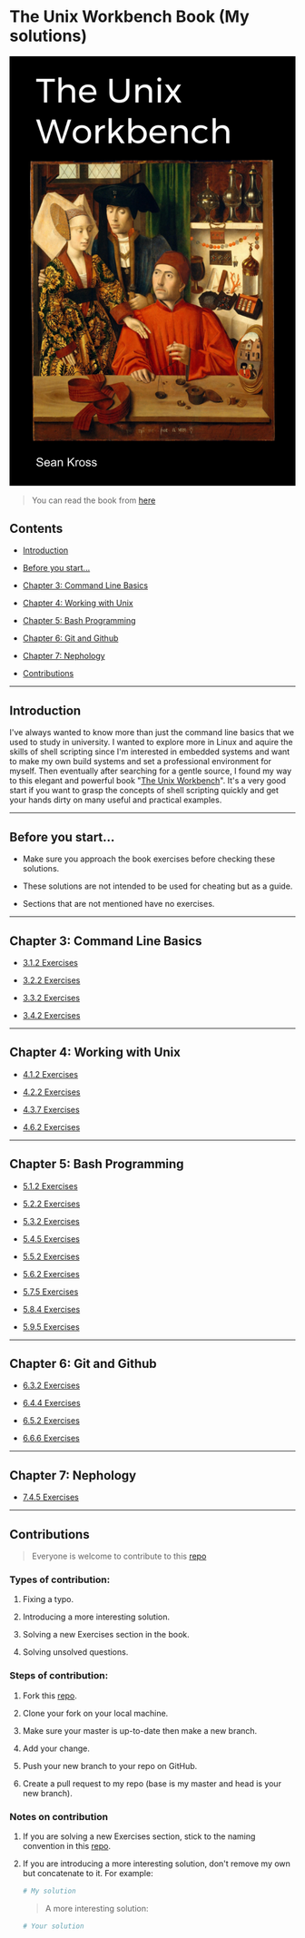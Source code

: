# The Unix Workbench Book (My solutions)

![The Unix Workbench Book Cover](images/cover.png)

> You can read the book from [here](https://seankross.com/the-unix-workbench/)

## Contents

- [Introduction](#introduction)

- [Before you start...](#before-you-start)

- [Chapter 3: Command Line Basics](#chapter-3-command-line-basics)

- [Chapter 4: Working with Unix](#chapter-4-working-with-unix)

- [Chapter 5: Bash Programming](#chapter-5-bash-programming)

- [Chapter 6: Git and Github](#chapter-6-git-and-github)

- [Chapter 7: Nephology](#chapter-7-nephology)

- [Contributions](#contributions)

---

## Introduction

I've always wanted to know more than just the command line 
basics that we used to study in university. I wanted to explore 
more in Linux and aquire the skills of shell scripting since I'm 
interested in embedded systems and want to make my own build 
systems and set a professional environment for myself. Then 
eventually after searching for a gentle source, I 
found my way to this elegant and powerful book "[The Unix 
Workbench](https://seankross.com/the-unix-workbench/)". It's a 
very good start if you want to grasp the 
concepts of shell scripting quickly and get your hands dirty on 
many useful and practical examples.

---

## Before you start...

- Make sure you approach the book exercises before checking these solutions.

- These solutions are not intended to be used for cheating but as a guide.

- Sections that are not mentioned have no exercises.

---

## Chapter 3: Command Line Basics

- [3.1.2 Exercises](/blob/master/Ch03_Command_Line_Basics/README.md#312-exercises)

- [3.2.2 Exercises](/blob/master/Ch03_Command_Line_Basics/README.md#322-exercises)

- [3.3.2 Exercises](/blob/master/Ch03_Command_Line_Basics/README.md#332-exercises)

- [3.4.2 Exercises](/blob/master/Ch03_Command_Line_Basics/README.md#342-exercises)

---

## Chapter 4: Working with Unix

- [4.1.2 Exercises](/blob/master/Ch04_Working_with_Unix/README.md#412-exercises)

- [4.2.2 Exercises](/blob/master/Ch04_Working_with_Unix/README.md#422-exercises)

- [4.3.7 Exercises](/blob/master/Ch04_Working_with_Unix/README.md#437-exercises)

- [4.6.2 Exercises](/blob/master/Ch04_Working_with_Unix/README.md#462-exercises)

---

## Chapter 5: Bash Programming

- [5.1.2 Exercises](/blob/master/Ch05_Bash_Programming/5-1-Math.md)

- [5.2.2 Exercises](/blob/master/Ch05_Bash_Programming/5-2-Variables.md)

- [5.3.2 Exercises](/blob/master/Ch05_Bash_Programming/5-3-User-Input.md)

- [5.4.5 Exercises](/blob/master/Ch05_Bash_Programming/5-4-Logic-and-If-Else.md)

- [5.5.2 Exercises](/blob/master/Ch05_Bash_Programming/5-5-Arrays.md)

- [5.6.2 Exercises](/blob/master/Ch05_Bash_Programming/5-6-Braces.md)

- [5.7.5 Exercises](/blob/master/Ch05_Bash_Programming/5-7-Loops.md)

- [5.8.4 Exercises](/blob/master/Ch05_Bash_Programming/5-8-Functions.md)

- [5.9.5 Exercises](/blob/master/Ch05_Bash_Programming/5-9-Writing-Programs.md)

---

## Chapter 6: Git and Github

- [6.3.2 Exercises](/blob/master/Ch06_Git_and_Github/6-3-Getting-Started-with-Git.md)

- [6.4.4 Exercises](/blob/master/Ch06_Git_and_Github/6-4-Important-Git-Features.md)

- [6.5.2 Exercises](/blob/master/Ch06_Git_and_Github/6-5-Branching.md)

- [6.6.6 Exercises](/blob/master/Ch06_Git_and_Github/6-6-GitHub.md)

---

## Chapter 7: Nephology

- [7.4.5 Exercises](/blob/master/Ch07_Nephology/7-4-Cloud-Computing-Basics.md)

---

## Contributions

> Everyone is welcome to contribute to this [repo](https://github.com/SuperMoudy/Unix_Workbench_Solutions)

### Types of contribution:
1. Fixing a typo.

2. Introducing a more interesting solution.

3. Solving a new Exercises section in the book.

4. Solving unsolved questions.


### Steps of contribution:
1. Fork this [repo](https://github.com/SuperMoudy/Unix_Workbench_Solutions).

2. Clone your fork on your local machine.

3. Make sure your master is up-to-date then make a new branch.

4. Add your change.

5. Push your new branch to your repo on GitHub.

6. Create a pull request to my repo (base is my master and head is your new branch).

### Notes on contribution
1. If you are solving a new Exercises section, stick to the naming convention in this [repo](https://github.com/SuperMoudy/Unix_Workbench_Solutions).

2. If you are introducing a more interesting solution, don't remove my own but concatenate to it. For example:

    ```bash
    # My solution
    ```

    > A more interesting solution:
    ```bash
    # Your solution
    ```
